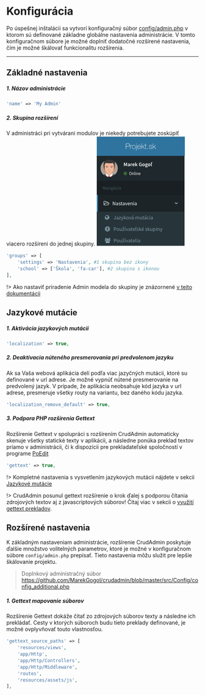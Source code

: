 # Konfigurácia
Po úspešnej inštalácii sa vytvorí konfiguračný súbor [config/admin.php](https://github.com/MarekGogol/crudadmin/blob/master/src/Config/config.php) v ktorom sú definované základne globálne nastavenia administrácie. V tomto konfiguračnom súbore je možné doplniť dodatočné rozšírené nastavenia, čím je možné škálovať funkcionalitu rozšírenia.

---

## Základné nastavenia

##### 1. Názov administrácie
```php
'name' => 'My Admin'
```

##### 2. Skupina rozšírení
V administráci pri vytvárani modulov je niekedy potrebujete zoskúpiť viacero rozšíreni do jednej skupiny.
![menu_groups](images/menu_groups.png)

```php
'groups' => [
    'settings' => 'Nastavenia', #1 skupina bez ikony
    'school' => ['Škola', 'fa-car'], #2 skupina s ikonou
],
```
!> Ako nastaviť priradenie Admin modela do skupiny je znázornené [v tejto dokumentácii](#)

## Jazykové mutácie

##### 1. Aktivácia jazykových mutácii
```php
'localization' => true,
```

##### 2. Deaktívacia núteného presmerovania pri predvolenom jazyku
Ak sa Vaša webová aplikácia delí podľa viac jazyčných mutácii, ktoré su definované v url adrese. Je možné vypnúť nútené presmerovanie na predvolený jazyk. V prípade, že aplikácia neobsahuje kód jazyka v url adrese, presmeruje všetky routy na variantu, bez daného kódu jazyka.
```php
'localization_remove_default' => true,
```

##### 3. Podpora PHP rozšírenia Gettext
Rozšírenie Gettext v spolupráci s rozšírením CrudAdmin automaticky skenuje všetky statické texty v aplikácii, a následne ponúka preklad textov priamo v administrácii, či k dispozícii pre prekladateľské spoločností v programe [PoEdit](https://poedit.net/)
```php
'gettext' => true,
```

!> Kompletné nastavenia s vysvetlením jazykových mutácii nájdete v sekcii [Jazykové mutácie](languages#Jazykové-mutácie)

!> CrudAdmin posunul gettext rozšírenie o krok ďalej s podporou čítania zdrojových textov aj z javascriptových súborov! Čítaj viac v sekcii o [využití gettext prekladov](languages#_2-zápis-prekladov-v-aplikácii).

## Rozšírené nastavenia
K základným nastaveniam administrácie, rozšírenie CrudAdmin poskytuje ďalšie množstvo volitelných parametrov, ktoré je možné v konfiguračnom súbore `config/admin.php` prepísať. Tieto nastavenia môžu služit pre lepšie škálovanie projektu.

> Doplnkový administračný súbor https://github.com/MarekGogol/crudadmin/blob/master/src/Config/config_additional.php

##### 1. Gettext mapovanie súborov
Rozšírenie Gettext dokáže čítať zo zdrojových súborov texty a následne ich prekládať. Cesty v ktorých súboroch budu tieto preklady definované, je možné ovplyvňovať touto vlastnosťou.
```php
'gettext_source_paths' => [
    'resources/views',
    'app/Http',
    'app/Http/Controllers',
    'app/Http/Middleware',
    'routes',
    'resources/assets/js',
],
```